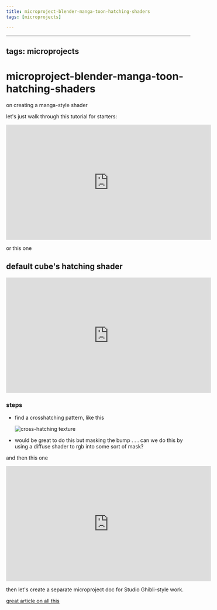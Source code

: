 ```yaml
---
title: microproject-blender-manga-toon-hatching-shaders
tags: [microprojects]

---
```


---
tags: microprojects
---

# microproject-blender-manga-toon-hatching-shaders

on creating a manga-style shader

let's just walk through this tutorial for starters:

<iframe width="560" height="315" src="https://www.youtube.com/embed/508pwYME-w4" title="YouTube video player" frameborder="0" allow="accelerometer; autoplay; clipboard-write; encrypted-media; gyroscope; picture-in-picture" allowfullscreen></iframe>

or this one

## default cube's hatching shader
<iframe width="560" height="315" src="https://www.youtube.com/embed/__w7jl_7m_I" title="YouTube video player" frameborder="0" allow="accelerometer; autoplay; clipboard-write; encrypted-media; gyroscope; picture-in-picture" allowfullscreen></iframe>


### steps

* find a crosshatching pattern, like this

    ![cross-hatching texture](https://preview.pixlr.com/images/800wm/1325/1/1325101069.jpg)



* would be great to do this but masking the bump . . . can we do this by using a diffuse shader to rgb into some sort of mask?


and then this one

<iframe width="560" height="315" src="https://www.youtube.com/embed/2ZR5XIjBmho" title="YouTube video player" frameborder="0" allow="accelerometer; autoplay; clipboard-write; encrypted-media; gyroscope; picture-in-picture" allowfullscreen></iframe>

then let's create a separate microproject doc for Studio Ghibli-style work.

[great article on all this](https://sinestesia.co/blog/freebies/crosshatching-with-eevee/)



